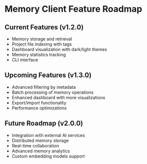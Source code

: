 # Memory Client Feature Roadmap

## Current Features (v1.2.0)
- Memory storage and retrieval
- Project file indexing with tags
- Dashboard visualization with dark/light themes
- Memory statistics tracking
- CLI interface

## Upcoming Features (v1.3.0)
- Advanced filtering by metadata
- Batch processing of memory operations
- Enhanced dashboard with more visualizations
- Export/import functionality
- Performance optimizations

## Future Roadmap (v2.0.0)
- Integration with external AI services
- Distributed memory storage
- Real-time collaboration
- Advanced memory analytics
- Custom embedding models support
